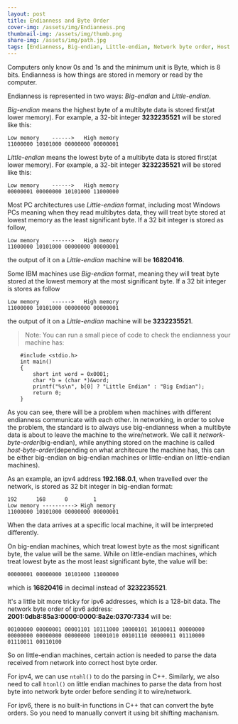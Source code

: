 ```yaml
---
layout: post
title: Endianness and Byte Order
cover-img: /assets/img/Endianness.png
thumbnail-img: /assets/img/thumb.png
share-img: /assets/img/path.jpg
tags: [Endianness, Big-endian, Little-endian, Network byte order, Host byte order]
---
```


Computers only know 0s and 1s and the minimum unit is Byte, which is 8 bits. Endianness is how things are stored in memory or read by the computer.

Endianness is represented in two ways: *Big-endian* and *Little-endian*.

*Big-endian* means the highest byte of a multibyte data is stored first(at lower memory). For example, a 32-bit integer **3232235521** will be stored like this:

    Low memory    ------>   High memory
    11000000 10101000 00000000 00000001   

*Little-endian* means the lowest byte of a multibyte data is stored first(at lower memory). For example, a 32-bit integer **3232235521** will be stored like this:

    Low memory    ------>   High memory
    00000001 00000000 10101000 11000000  

Most PC architectures use *Little-endian* format, including most Windows PCs meaning when they read multibytes data, they will treat byte stored at lowest memory as the least significant byte. If a 32 bit integer is stored as follow,

    Low memory    ------>   High memory
    11000000 10101000 00000000 00000001

the output of it on a *Little-endian* machine will be **16820416**. 

Some IBM machines use *Big-endian* format, meaning they will treat byte stored at the lowest memory at the most significant byte. If a 32 bit integer is stores as follow

    Low memory    ------>   High memory
    11000000 10101000 00000000 00000001

the output of it on a *Little-endian* machine will be **3232235521**.

> Note: You can run a small piece of code to check the endianness your machine has:
```
    #include <stdio.h>
    int main() 
    {
        short int word = 0x0001;
        char *b = (char *)&word;
        printf("%s\n", b[0] ? "Little Endian" : "Big Endian");
        return 0;
    }
```

As you can see, there will be a problem when machines with different endianness communicate with each other. In networking, in order to solve the problem, the standard is to always use big-endianness when a multibyte data is about to leave the machine to the wire/network. We call it *network-byte-order*(big-endian), while anything stored on the machine is called *host-byte-order*(depending on what architecure the machine has, this can be either big-endian on big-endian machines or little-endian on little-endian machines).
    
As an example, an ipv4 address **192.168.0.1**, when travelled over the network, is stored as 32 bit integer in big-endian format:

    192      168      0        1
    Low memory ----------> High memory
    11000000 10101000 00000000 00000001
    
When the data arrives at a specific local machine, it will be interpreted differently.

On big-endian machines, which treat lowest byte as the most significant byte, the value will be the same. While on little-endian machines, which treat lowest byte as the most least significant byte, the value will be:

    00000001 00000000 10101000 11000000

which is **16820416** in decimal instead of **3232235521**.

It's a little bit more tricky for ipv6 addresses, which is a 128-bit data. The network byte order of ipv6 address: **2001:0db8:85a3:0000:0000:8a2e:0370:7334** will be:

    00100000 00000001 00001101 10111000 10000101 10100011 00000000 00000000 00000000 00000000 10001010 00101110 00000011 01110000 01110011 00110100

So on little-endian machines, certain action is needed to parse the data received from network into correct host byte order. 

For ipv4, we can use `ntohl()` to do the parsing in C++. Similarly, we also need to call `htonl()` on little endian machines to parse the data from host byte into network byte order before sending it to wire/network.

For ipv6, there is no built-in functions in C++ that can convert the byte orders. So you need to manually convert it using bit shifting machanism.
